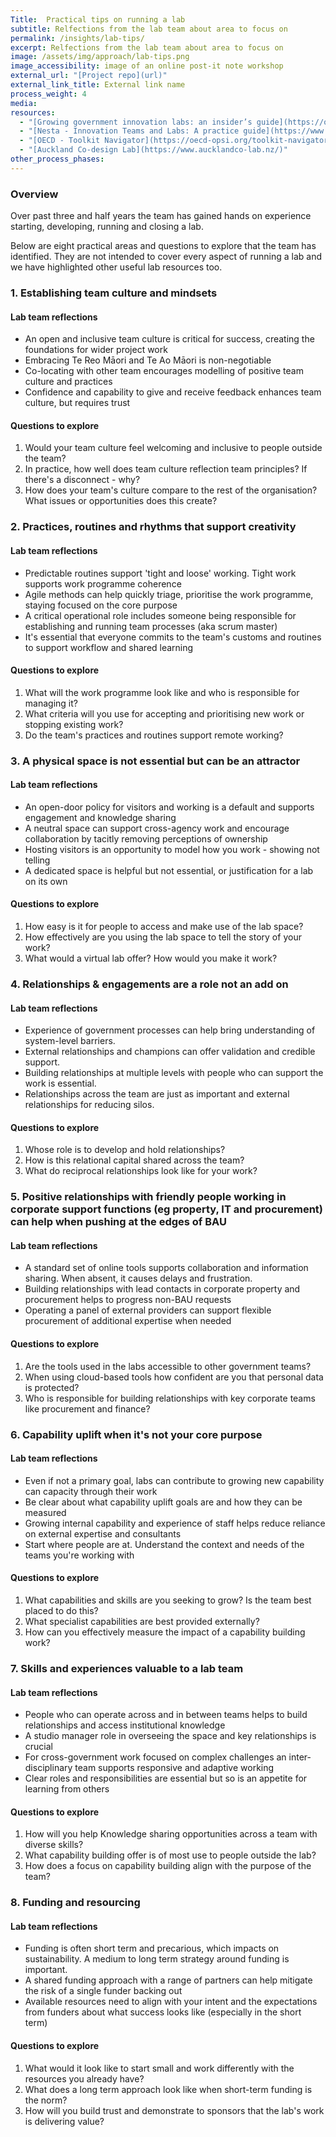 ```yaml
---
Title:  Practical tips on running a lab
subtitle: Relfections from the lab team about area to focus on
permalink: /insights/lab-tips/
excerpt: Relfections from the lab team about area to focus on
image: /assets/img/approach/lab-tips.png
image_accessibility: image of an online post-it note workshop
external_url: "[Project repo](url)"
external_link_title: External link name
process_weight: 4
media:
resources:
  - "[Growing government innovation labs: an insider’s guide](https://oecd-opsi.org/toolkits/growing-government-innovation-labs-an-insiders-guide/)"
  - "[Nesta - Innovation Teams and Labs: A practice guide](https://www.nesta.org.uk/toolkit/innovation-teams-and-labs-a-practice-guide/)"
  - "[OECD - Toolkit Navigator](https://oecd-opsi.org/toolkit-navigator/)"
  - "[Auckland Co-design Lab](https://www.aucklandco-lab.nz/)"
other_process_phases:
---
```


### Overview

Over past three and half years the team has gained hands on experience starting, developing, running and closing a lab.

Below are eight practical areas and questions to explore that the team has identified. They are not intended to cover every aspect of running a lab and we have highlighted other useful lab resources too.

### 1. Establishing team culture and mindsets

#### Lab team reflections

* An open and inclusive team culture is critical for success, creating the foundations for wider project work
* Embracing Te Reo Māori and Te Ao Māori is non-negotiable
* Co-locating with other team encourages modelling of positive team culture and practices
* Confidence and capability to give and receive feedback enhances team culture, but requires trust

#### Questions to explore

1. Would your team culture feel welcoming and inclusive to people outside the team?
2. In practice, how well does team culture reflection team principles? If there's a disconnect - why?
3. How does your team's culture compare to the rest of the organisation? What issues or opportunities does this create?

### 2. Practices, routines and rhythms that support creativity

#### Lab team reflections

* Predictable routines support 'tight and loose' working. Tight work supports work programme coherence
* Agile methods can help quickly triage, prioritise the work programme, staying focused on the core purpose
* A critical operational role includes someone being responsible for establishing and running team processes (aka scrum master)
* It's essential that everyone commits to the team's customs and routines to support workflow and shared learning

#### Questions to explore

1. What will the work programme look like and who is responsible for managing it?
2. What criteria will you use for accepting and prioritising new work or stopping existing work?
3. Do the team's practices and routines support remote working?

### 3. A physical space is not essential but can be an attractor

#### Lab team reflections

* An open-door policy for visitors and working is a default and supports engagement and knowledge sharing
* A neutral space can support cross-agency work and encourage collaboration by tacitly removing perceptions of ownership
* Hosting visitors is an opportunity to model how you work - showing not telling
* A dedicated space is helpful but not essential, or justification for a lab on its own

#### Questions to explore

1. How easy is it for people to access and make use of the lab space?
2. How effectively are you using the lab space to tell the story of your work?
3. What would a virtual lab offer? How would you make it work?

### 4. Relationships & engagements are a role not an add on

#### Lab team reflections

* Experience of government processes can help bring understanding of system-level barriers.
* External relationships and champions can offer validation and credible support.
* Building relationships at multiple levels with people who can support the work is essential.
* Relationships across the team are just as important and external relationships for reducing silos.

#### Questions to explore

1. Whose role is to develop and hold relationships?
2. How is this relational capital shared across the team?
3. What do reciprocal relationships look like for your work?

### 5. Positive relationships with friendly people working in corporate support functions (eg property, IT and procurement) can help when pushing at the edges of BAU

#### Lab team reflections

* A standard set of online tools supports collaboration and information sharing. When absent, it causes delays and frustration.
* Building relationships with lead contacts in corporate property and procurement helps to progress non-BAU requests
* Operating a panel of external providers can support flexible procurement of additional expertise when needed

#### Questions to explore

1. Are the tools used in the labs accessible to other government teams?
2. When using cloud-based tools how confident are you that personal data is protected?
3. Who is responsible for building relationships with key corporate teams like procurement and finance?

### 6. Capability uplift when it's not your core purpose

#### Lab team reflections

* Even if not a primary goal, labs can contribute to growing new capability can capacity through their work
* Be clear about what capability uplift goals are and how they can be measured
* Growing internal capability and experience of staff helps reduce reliance on external expertise and consultants
* Start where people are at. Understand the context and needs of the teams you're working with

#### Questions to explore

1. What capabilities and skills are you seeking to grow? Is the team best placed to do this?
2. What specialist capabilities are best provided externally?
3. How can you effectively measure the impact of a capability building work?

### 7. Skills and experiences valuable to a lab team

#### Lab team reflections

* People who can operate across and in between teams helps to build relationships and access institutional knowledge
* A studio manager role in overseeing the space and key relationships is crucial
* For cross-government work focused on complex challenges an inter-disciplinary team supports responsive and adaptive working
* Clear roles and responsibilities are essential but so is an appetite for learning from others

#### Questions to explore

1. How will you help Knowledge sharing opportunities across a team with diverse skills?
2. What capability building offer is of most use to people outside the lab?
3. How does a focus on capability building align with the purpose of the team?

### 8. Funding and resourcing

#### Lab team reflections

* Funding is often short term and precarious, which impacts on sustainability. A medium to long term strategy around funding is important.
* A shared funding approach with a range of partners can help mitigate the risk of a single funder backing out
* Available resources need to align with your intent and the expectations from funders about what success looks like (especially in the short term)

#### Questions to explore

1. What would it look like to start small and work differently with the resources you already have?
2. What does a long term approach look like when short-term funding is the norm?
3. How will you build trust and demonstrate to sponsors that the lab's work is delivering value?
